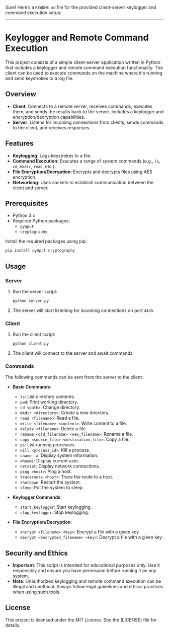 Sure! Here’s a `README.md` file for the provided client-server keylogger and command execution setup:

---

# Keylogger and Remote Command Execution

This project consists of a simple client-server application written in Python that includes a keylogger and remote command execution functionality. The client can be used to execute commands on the machine where it's running and send keystrokes to a log file.

## Overview

- **Client**: Connects to a remote server, receives commands, executes them, and sends the results back to the server. Includes a keylogger and encryption/decryption capabilities.
- **Server**: Listens for incoming connections from clients, sends commands to the client, and receives responses.

## Features

- **Keylogging**: Logs keystrokes to a file.
- **Command Execution**: Executes a range of system commands (e.g., `ls`, `cd`, `mkdir`, `read`, etc.).
- **File Encryption/Decryption**: Encrypts and decrypts files using AES encryption.
- **Networking**: Uses sockets to establish communication between the client and server.

## Prerequisites

- Python 3.x
- Required Python packages:
  - `pynput`
  - `cryptography`

Install the required packages using pip:

```bash
pip install pynput cryptography
```

## Usage

### Server

1. Run the server script:

    ```bash
    python server.py
    ```

2. The server will start listening for incoming connections on port `4445`.

### Client

1. Run the client script:

    ```bash
    python client.py
    ```

2. The client will connect to the server and await commands.

### Commands

The following commands can be sent from the server to the client:

- **Basic Commands**:
  - `ls`: List directory contents.
  - `pwd`: Print working directory.
  - `cd <path>`: Change directory.
  - `mkdir <directory>`: Create a new directory.
  - `read <filename>`: Read a file.
  - `write <filename> <content>`: Write content to a file.
  - `delete <filename>`: Delete a file.
  - `rename <old_filename> <new_filename>`: Rename a file.
  - `copy <source_file> <destination_file>`: Copy a file.
  - `ps`: List running processes.
  - `kill <process_id>`: Kill a process.
  - `uname -a`: Display system information.
  - `whoami`: Display current user.
  - `netstat`: Display network connections.
  - `ping <host>`: Ping a host.
  - `traceroute <host>`: Trace the route to a host.
  - `shutdown`: Restart the system.
  - `sleep`: Put the system to sleep.

- **Keylogger Commands**:
  - `start_keylogger`: Start keylogging.
  - `stop_keylogger`: Stop keylogging.

- **File Encryption/Decryption**:
  - `encrypt <filename> <key>`: Encrypt a file with a given key.
  - `decrypt <encrypted_filename> <key>`: Decrypt a file with a given key.

## Security and Ethics

- **Important**: This script is intended for educational purposes only. Use it responsibly and ensure you have permission before running it on any system.
- **Note**: Unauthorized keylogging and remote command execution can be illegal and unethical. Always follow legal guidelines and ethical practices when using such tools.

## License

This project is licensed under the MIT License. See the (LICENSE) file for details.


